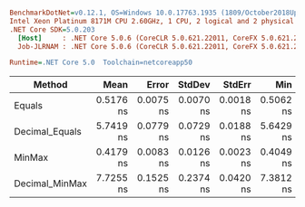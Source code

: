 ``` ini

BenchmarkDotNet=v0.12.1, OS=Windows 10.0.17763.1935 (1809/October2018Update/Redstone5)
Intel Xeon Platinum 8171M CPU 2.60GHz, 1 CPU, 2 logical and 2 physical cores
.NET Core SDK=5.0.203
  [Host]     : .NET Core 5.0.6 (CoreCLR 5.0.621.22011, CoreFX 5.0.621.22011), X64 RyuJIT
  Job-JLRNAM : .NET Core 5.0.6 (CoreCLR 5.0.621.22011, CoreFX 5.0.621.22011), X64 RyuJIT

Runtime=.NET Core 5.0  Toolchain=netcoreapp50  

```
|         Method |      Mean |     Error |    StdDev |    StdErr |       Min |       Max |    Median | Ratio | MannWhitney(5%) | RatioSD |
|--------------- |----------:|----------:|----------:|----------:|----------:|----------:|----------:|------:|---------------- |--------:|
|         Equals | 0.5176 ns | 0.0075 ns | 0.0070 ns | 0.0018 ns | 0.5062 ns | 0.5292 ns | 0.5176 ns |  1.00 |            Base |    0.00 |
| Decimal_Equals | 5.7419 ns | 0.0779 ns | 0.0729 ns | 0.0188 ns | 5.6429 ns | 5.8921 ns | 5.7289 ns | 11.10 |          Slower |    0.20 |
|         MinMax | 0.4179 ns | 0.0083 ns | 0.0126 ns | 0.0023 ns | 0.4049 ns | 0.4490 ns | 0.4125 ns |  0.81 |          Faster |    0.03 |
| Decimal_MinMax | 7.7255 ns | 0.1525 ns | 0.2374 ns | 0.0420 ns | 7.3812 ns | 8.1753 ns | 7.7266 ns | 14.97 |          Slower |    0.53 |
